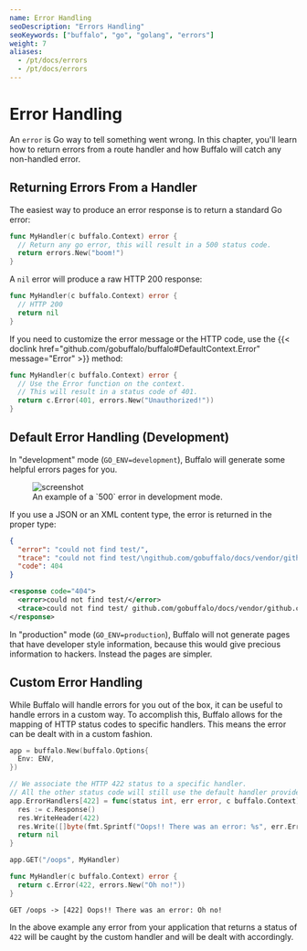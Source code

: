 ```yaml
---
name: Error Handling
seoDescription: "Errors Handling"
seoKeywords: ["buffalo", "go", "golang", "errors"]
weight: 7
aliases:
  - /pt/docs/errors
  - /pt/docs/errors
---
```


# Error Handling

An `error` is Go way to tell something went wrong. In this chapter, you'll learn how to return errors from a route handler and how Buffalo will catch any non-handled error.

## Returning Errors From a Handler

The easiest way to produce an error response is to return a standard Go error:
```go
func MyHandler(c buffalo.Context) error {
  // Return any go error, this will result in a 500 status code.
  return errors.New("boom!")
}
```

A `nil` error will produce a raw HTTP 200 response:
```go
func MyHandler(c buffalo.Context) error {
  // HTTP 200
  return nil
}
```

If you need to customize the error message or the HTTP code, use the {{< doclink href="github.com/gobuffalo/buffalo#DefaultContext.Error" message="Error" >}} method:
```go
func MyHandler(c buffalo.Context) error {
  // Use the Error function on the context.
  // This will result in a status code of 401.
  return c.Error(401, errors.New("Unauthorized!"))
}
```

## Default Error Handling (Development)

In "development" mode (`GO_ENV=development`), Buffalo will generate some helpful errors pages for you.

<figure>
  <img src="/assets/images/500_example.png" title="screenshot">
  <figcaption>An example of a `500` error in development mode.</figcaption>
</figure>

If you use a JSON or an XML content type, the error is returned in the proper type:

```json
{
  "error": "could not find test/",
  "trace": "could not find test/\ngithub.com/gobuffalo/docs/vendor/github.com/gobuffalo/buffalo.(*App).fileServer.func1\n\t/home/michalakst/go/src/github.com/gobuffalo/docs/vendor/github.com/gobuffalo/buffalo/route_mappings.go:97\nnet/http.HandlerFunc.ServeHTTP\n\t/usr/local/go/src/net/http/server.go:1947\nnet/http.StripPrefix.func1\n\t/usr/local/go/src/net/http/server.go:1986\nnet/http.HandlerFunc.ServeHTTP\n\t/usr/local/go/src/net/http/server.go:1947\ngithub.com/gobuffalo/docs/vendor/github.com/gorilla/mux.(*Router).ServeHTTP\n\t/home/michalakst/go/src/github.com/gobuffalo/docs/vendor/github.com/gorilla/mux/mux.go:162\ngithub.com/gobuffalo/docs/vendor/github.com/markbates/refresh/refresh/web.ErrorChecker.func1\n\t/home/michalakst/go/src/github.com/gobuffalo/docs/vendor/github.com/markbates/refresh/refresh/web/web.go:23\nnet/http.HandlerFunc.ServeHTTP\n\t/usr/local/go/src/net/http/server.go:1947\ngithub.com/gobuffalo/docs/vendor/github.com/gobuffalo/buffalo.(*App).ServeHTTP\n\t/home/michalakst/go/src/github.com/gobuffalo/docs/vendor/github.com/gobuffalo/buffalo/server.go:127\nnet/http.serverHandler.ServeHTTP\n\t/usr/local/go/src/net/http/server.go:2694\nnet/http.(*conn).serve\n\t/usr/local/go/src/net/http/server.go:1830\nruntime.goexit\n\t/usr/local/go/src/runtime/asm_amd64.s:2361",
  "code": 404
}
```

```xml
<response code="404">
  <error>could not find test/</error>
  <trace>could not find test/ github.com/gobuffalo/docs/vendor/github.com/gobuffalo/buffalo.(*App).fileServer.func1 /home/michalakst/go/src/github.com/gobuffalo/docs/vendor/github.com/gobuffalo/buffalo/route_mappings.go:97 net/http.HandlerFunc.ServeHTTP /usr/local/go/src/net/http/server.go:1947 net/http.StripPrefix.func1 /usr/local/go/src/net/http/server.go:1986 net/http.HandlerFunc.ServeHTTP /usr/local/go/src/net/http/server.go:1947 github.com/gobuffalo/docs/vendor/github.com/gorilla/mux.(*Router).ServeHTTP /home/michalakst/go/src/github.com/gobuffalo/docs/vendor/github.com/gorilla/mux/mux.go:162 github.com/gobuffalo/docs/vendor/github.com/markbates/refresh/refresh/web.ErrorChecker.func1 /home/michalakst/go/src/github.com/gobuffalo/docs/vendor/github.com/markbates/refresh/refresh/web/web.go:23 net/http.HandlerFunc.ServeHTTP /usr/local/go/src/net/http/server.go:1947 github.com/gobuffalo/docs/vendor/github.com/gobuffalo/buffalo.(*App).ServeHTTP /home/michalakst/go/src/github.com/gobuffalo/docs/vendor/github.com/gobuffalo/buffalo/server.go:127 net/http.serverHandler.ServeHTTP /usr/local/go/src/net/http/server.go:2694 net/http.(*conn).serve /usr/local/go/src/net/http/server.go:1830 runtime.goexit /usr/local/go/src/runtime/asm_amd64.s:2361</trace>
</response>
```

In "production" mode (`GO_ENV=production`), Buffalo will not generate pages that have developer style information, because this would give precious information to hackers. Instead the pages are simpler.

## Custom Error Handling

While Buffalo will handle errors for you out of the box, it can be useful to handle errors in a custom way. To accomplish this, Buffalo allows for the mapping of HTTP status codes to specific handlers. This means the error can be dealt with in a custom fashion.

```go
app = buffalo.New(buffalo.Options{
  Env: ENV,
})

// We associate the HTTP 422 status to a specific handler.
// All the other status code will still use the default handler provided by Buffalo.
app.ErrorHandlers[422] = func(status int, err error, c buffalo.Context) error {
  res := c.Response()
  res.WriteHeader(422)
  res.Write([]byte(fmt.Sprintf("Oops!! There was an error: %s", err.Error())))
  return nil
}

app.GET("/oops", MyHandler)

func MyHandler(c buffalo.Context) error {
  return c.Error(422, errors.New("Oh no!"))
}
```

```text
GET /oops -> [422] Oops!! There was an error: Oh no!
```

In the above example any error from your application that returns a status of `422` will be caught by the custom handler and will be dealt with accordingly.

